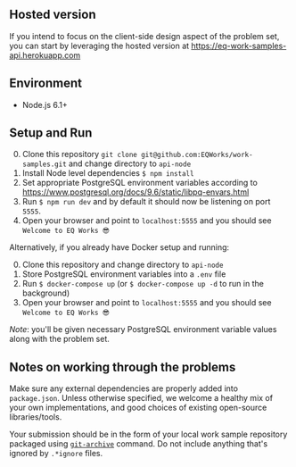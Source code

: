 ## Hosted version

If you intend to focus on the client-side design aspect of the problem set, you can start by leveraging the hosted version at <https://eq-work-samples-api.herokuapp.com>

## Environment

* Node.js 6.1+

## Setup and Run

0. Clone this repository `git clone git@github.com:EQWorks/work-samples.git` and change directory to `api-node`
1. Install Node level dependencies `$ npm install`
2. Set appropriate PostgreSQL environment variables according to https://www.postgresql.org/docs/9.6/static/libpq-envars.html
3. Run `$ npm run dev` and by default it should now be listening on port `5555`.
4. Open your browser and point to `localhost:5555` and you should see `Welcome to EQ Works 😎`

Alternatively, if you already have Docker setup and running:

0. Clone this repository and change directory to `api-node`
1. Store PostgreSQL environment variables into a `.env` file
2. Run `$ docker-compose up` (or `$ docker-compose up -d` to run in the background)
3. Open your browser and point to `localhost:5555` and you should see `Welcome to EQ Works 😎`

_Note_: you'll be given necessary PostgreSQL environment variable values along with the problem set.

## Notes on working through the problems

Make sure any external dependencies are properly added into `package.json`. Unless otherwise specified, we welcome a healthy mix of your own implementations, and good choices of existing open-source libraries/tools.

Your submission should be in the form of your local work sample repository packaged using [`git-archive`](https://git-scm.com/docs/git-archive) command. Do not include anything that's ignored by `.*ignore` files.
